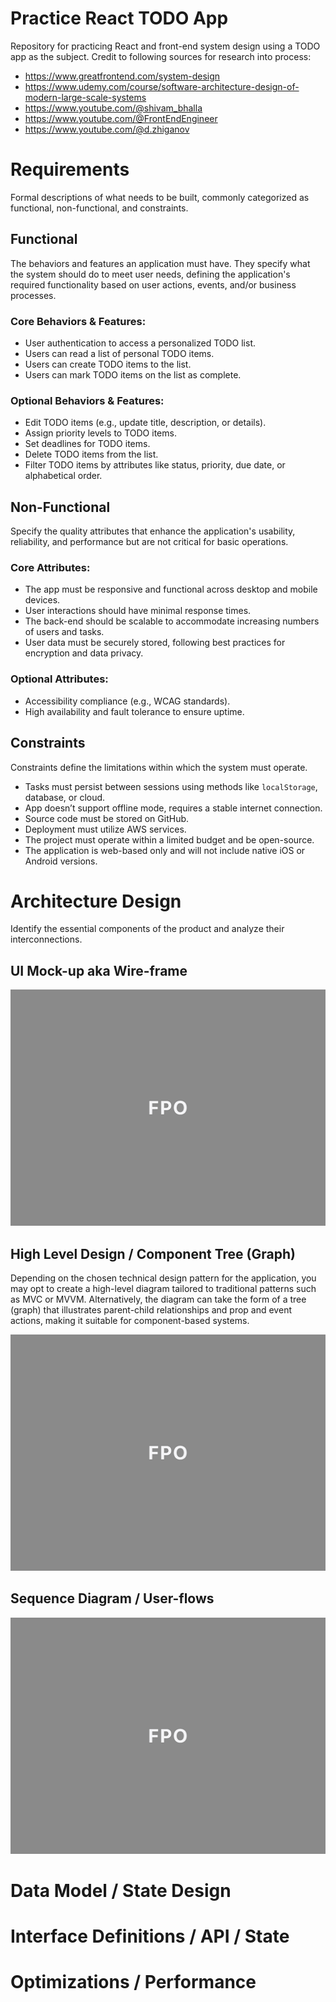 # Practice React TODO App
Repository for practicing React and front-end system design using a TODO app as the subject. Credit to following sources for research into process:

- https://www.greatfrontend.com/system-design
- https://www.udemy.com/course/software-architecture-design-of-modern-large-scale-systems
- https://www.youtube.com/@shivam_bhalla
- https://www.youtube.com/@FrontEndEngineer
- https://www.youtube.com/@d.zhiganov

# Requirements
Formal descriptions of what needs to be built, commonly categorized as functional, non-functional, and constraints.

## Functional
The behaviors and features an application must have. They specify what the system should do to meet user needs, defining the application's required functionality based on user actions, events, and/or business processes.

### Core Behaviors &amp; Features:
- User authentication to access a personalized TODO list.
- Users can read a list of personal TODO items.
- Users can create TODO items to the list.
- Users can mark TODO items on the list as complete.

### Optional Behaviors &amp; Features:
- Edit TODO items (e.g., update title, description, or details).
- Assign priority levels to TODO items.
- Set deadlines for TODO items.
- Delete TODO items from the list.
- Filter TODO items by attributes like status, priority, due date, or alphabetical order.

## Non-Functional
Specify the quality attributes that enhance the application's usability, reliability, and performance but are not critical for basic operations.

### Core Attributes:
- The app must be responsive and functional across desktop and mobile devices.
- User interactions should have minimal response times.
- The back-end should be scalable to accommodate increasing numbers of users and tasks.
- User data must be securely stored, following best practices for encryption and data privacy.

### Optional Attributes:
- Accessibility compliance (e.g., WCAG standards).
- High availability and fault tolerance to ensure uptime.

## Constraints
Constraints define the limitations within which the system must operate.

- Tasks must persist between sessions using methods like `localStorage`, database, or cloud.
- App doesn’t support offline mode, requires a stable internet connection.
- Source code must be stored on GitHub.
- Deployment must utilize AWS services.
- The project must operate within a limited budget and be open-source.
- The application is web-based only and will not include native iOS or Android versions.

# Architecture Design
Identify the essential components of the product and analyze their interconnections.

## UI Mock-up aka Wire-frame
![FPO](./docs/images/fpo.png)

## High Level Design / Component Tree (Graph)
Depending on the chosen technical design pattern for the application, you may opt to create a high-level diagram tailored to traditional patterns such as MVC or MVVM. Alternatively, the diagram can take the form of a tree (graph) that illustrates parent-child relationships and prop and event actions, making it suitable for component-based systems.

![FPO](./docs/images/fpo.png)

## Sequence Diagram / User-flows
![FPO](./docs/images/fpo.png)

# Data Model / State Design

# Interface Definitions / API / State

# Optimizations / Performance